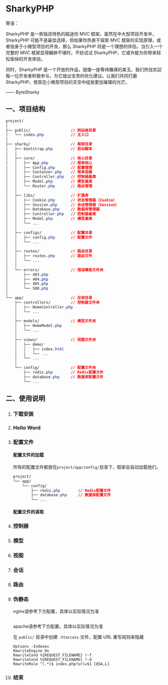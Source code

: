 # SharkyPHP

寄语：

SharkyPHP 是一款独具特色的超迷你 MVC 框架。虽然在中大型项目开发中，SharkyPHP 可能不是最佳选择，但如果你热衷于探索 MVC 框架的实现原理，或者投身于小微型项目的开发，那么 SharkyPHP 将是一个理想的伴侣。当引入一个完整的 MVC 框架显得臃肿不堪时，不妨试试 SharkyPHP，它或许能为你带来轻松愉快的开发体验。

同时，SharkyPHP 是一个开放的作品，就像一座等待雕琢的美玉。我们热忱欢迎每一位开发者积极参与，为它提出宝贵的优化建议。让我们共同打磨 SharkyPHP，使其在小微型项目的天空中绽放更加璀璨的光芒。

—— ByteSharky

## 一、项目结构

```css
project/
│
├── public/                  // 网站根目录
│   └── index.php            // 主入口
│
├── sharky/                  // 框架目录
│   ├── bootstrap.php        // 启动脚本
│   │ 
│   ├── core/                // 核心目录
│   │   ├── App.php          // 框架核心
│   │   ├── Config.php       // 配置管理
│   │   ├── Container.php    // 简单容器
│   │   ├── Controller.php   // 控制器基类
│   │   ├── Model.php        // 模型基类
│   │   └── Router.php       // 路由管理
│   │ 
│   ├── libs/                // 扩展库
│   │   ├── Cookie.php       // 状态管理器（Cookie）
│   │   ├── Session.php      // 会话管理器（Session）
│   │   ├── Database.php     // 数据库管理器
│   │   ├── Controller.php   // 控制器基类
│   │   ├── Model.php        // 模型基类
│   │   └── ...
│   │
│   ├── configs/             // 配置目录
│   │   ├── config.php       // 配置文件
│   │   └── ...
│   │
│   ├── routes/              // 路由目录
│   │   ├── routes.php       // 路由文件
│   │   └── ...
│   │
│   └── errors/              // 错误模板文件夹
│       ├── 403.php
│       ├── 404.php
│       ├── 405.php
│       └── 500.php
│ 
└── app/                     // 应用目录
    ├── controllers/         // 控制器文件夹
    │   ├── HomeController.php
    │   └── ...
    │
    ├── models/              // 模型文件夹
    │   ├── HomeModel.php
    │   └── ...
    │
    ├── views/               // 视图文件夹
    │   ├── demo/
    │   │   ├── index.html
    │   │   └── ...
    │   └── ...
    │
    └── config/              // 配置文件夹
        ├── redis.php        // Redis配置文件
        ├── database.php     // 数据库配置文件
        └── ...
```

## 二、使用说明

1. ### 下载安装

2. ### Hello Word

3. ### 配置文件

   #### 配置文件的加载

   所有的配置文件都放在`project/app/config/`目录下，框架会自动加载他们。

   ```css
   project/
   └── app/
       └── config/
           ├── redis.php        // Redis配置文件
           ├── database.php     // 数据库配置文件
           └── ...
   ```

   #### 配置文件的读取

4. ### 控制器

5. ### 模型

6. ### 视图

7. ### 会话

8. ### 路由

9. ### 伪静态

   nginx请参考下方配置，具体以实际情况为准

   ````nginx
   ````

   apache请参考下方配置，具体以实际情况为准

   在 `public/` 目录中创建 `.htaccess` 文件，配置 URL 重写规则来隐藏

   ````nginx
   Options -Indexes
   RewriteEngine On
   RewriteCond %{REQUEST_FILENAME} !-f
   RewriteCond %{REQUEST_FILENAME} !-d
   RewriteRule ^(.*)$ index.php?url=$1 [QSA,L]
   ````

10. ### 结束
